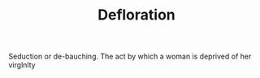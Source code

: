 ---
title: Defloration
letter: D
permalink: "/definitions/bld-defloration.html"
body: Seduction or de-bauching. The act by which a woman is deprived of her virglnlty
published_at: '2018-07-07'
source: Black's Law Dictionary 2nd Ed (1910)
layout: post
---